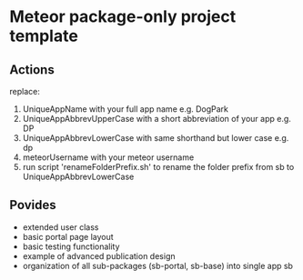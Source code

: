 # Meteor package-only project template

<h2>Actions</h2>
replace:
<ol>
	<li>UniqueAppName with your full app name e.g. DogPark</li>
	<li>UniqueAppAbbrevUpperCase with a short abbreviation of your app e.g. DP</li>
	<li>UniqueAppAbbrevLowerCase with same shorthand but lower case e.g. dp</li>
	<li>meteorUsername with your meteor username </li>
	<li>run script 'renameFolderPrefix.sh' to rename the folder prefix from sb to UniqueAppAbbrevLowerCase</li>
</ol>



<h2>Povides</h2>
<ul>
	<li>extended user class </li>
	<li>basic portal page layout</li>
	<li>basic testing functionality</li>
	<li>example of advanced publication design</li>
	<li>organization of all sub-packages (sb-portal, sb-base) into single app sb</li>
</ul>
